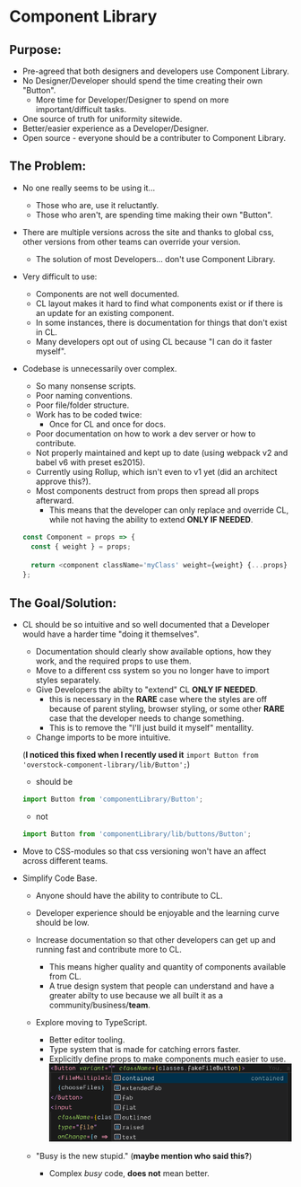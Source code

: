 # Component Library

## Purpose:

- Pre-agreed that both designers and developers use Component Library.
- No Designer/Developer should spend the time creating their own "Button".
  - More time for Developer/Designer to spend on more important/difficult tasks.
- One source of truth for uniformity sitewide.
- Better/easier experience as a Developer/Designer.
- Open source - everyone should be a contributer to Component Library.

## The Problem:

- No one really seems to be using it...
  - Those who are, use it reluctantly.
  - Those who aren't, are spending time making their own "Button".
- There are multiple versions across the site and thanks to global css, other versions from other teams can override your version.
  - The solution of most Developers... don't use Component Library.
- Very difficult to use:
  - Components are not well documented.
  - CL layout makes it hard to find what components exist or if there is an update for an existing component.
  - In some instances, there is documentation for things that don't exist in CL.
  - Many developers opt out of using CL because "I can do it faster myself".
- Codebase is unnecessarily over complex.
  - So many nonsense scripts.
  - Poor naming conventions.
  - Poor file/folder structure.
  - Work has to be coded twice:
    - Once for CL and once for docs.
  - Poor documentation on how to work a dev server or how to contribute.
  - Not properly maintained and kept up to date (using webpack v2 and babel v6 with preset es2015).
  - Currently using Rollup, which isn't even to v1 yet (did an architect approve this?).
  - Most components destruct from props then spread all props afterward.
    - This means that the developer can only replace and override CL, while not having the ability to extend **ONLY IF NEEDED**.

  ```javascript
  const Component = props => {
    const { weight } = props;

    return <component className='myClass' weight={weight} {...props} />;
  };
  ```

## The Goal/Solution:

- CL should be so intuitive and so well documented that a Developer would have a harder time "doing it themselves".
  - Documentation should clearly show available options, how they work, and the required props to use them.
  - Move to a different css system so you no longer have to import styles separately.
  - Give Developers the abilty to "extend" CL **ONLY IF NEEDED**.
    - this is necessary in the **RARE** case where the styles are off because of parent styling, browser styling, or some other **RARE** case that the developer needs to change something.
    - This is to remove the "I'll just build it myself" mentallity.
  - Change imports to be more intuitive.
  
  (**I noticed this fixed when I recently used it** `import Button from 'overstock-component-library/lib/Button';`)

    - should be
    ```javascript
    import Button from 'componentLibrary/Button';
    ```
    - not
    ```javascript
    import Button from 'componentLibrary/lib/buttons/Button';
    ```
- Move to CSS-modules so that css versioning won't have an affect across different teams.
- Simplify Code Base.

  - Anyone should have the ability to contribute to CL.
  - Developer experience should be enjoyable and the learning curve should be low.
  - Increase documentation so that other developers can get up and running fast and contribute more to CL.
    - This means higher quality and quantity of components available from CL.
    - A true design system that people can understand and have a greater abilty to use because we all built it as a community/business/**team**.
  - Explore moving to TypeScript.

    - Better editor tooling.
    - Type system that is made for catching errors faster.
    - Explicitly define props to make components much easier to use.
      ![alt text](./typescriptexp.png)

  - "Busy is the new stupid." (**maybe mention who said this?**) 
    - Complex _busy_ code, **does not** mean better.

